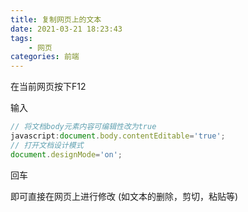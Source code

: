 ```yaml
---
title: 复制网页上的文本
date: 2021-03-21 18:23:43
tags:
    - 网页
categories: 前端
---
```


在当前网页按下F12

输入
``` javascript
// 将文档body元素内容可编辑性改为true
javascript:document.body.contentEditable='true';
// 打开文档设计模式
document.designMode='on';
```

回车

即可直接在网页上进行修改 (如文本的删除，剪切，粘贴等)